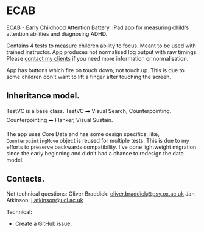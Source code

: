 # ECAB

ECAB - Early Childhood Attention Battery. iPad app for measuring child's attention abilities and diagnosing ADHD.

Contains 4 tests to measure children ability to focus. Meant to be used with trained instructor. App produces not normalised log output with raw timings. Please [contact my clients][1] if you need more information or normalisation.

App has buttons which fire on touch down, not touch up. This is due to some children don't want to lift a finger after touching the screen.

## Inheritance model.

TestVC is a base class.
TestVC ➡️ Visual Search, Counterpointing.
Counterpointing ➡️ Flanker, Visual Sustain.

The app uses Core Data and has some design specifics, like, `CounterpointingMove` object is reused for multiple tests. This is due to my efforts to preserve backwards compatibility. I've done lightweight migration since the early beginning and didn't had a chance to redesign the data model.

## Contacts.

Not technical questions:
Oliver Braddick: [oliver.braddick@psy.ox.ac.uk][1]
Jan Atkinson: [j.atkinson@ucl.ac.uk][2]

Technical:
- Create a GitHub issue.

[1]: mailto:oliver.braddick@psy.ox.ac.uk
[2]: mailto:j.atkinson@ucl.ac.uk
